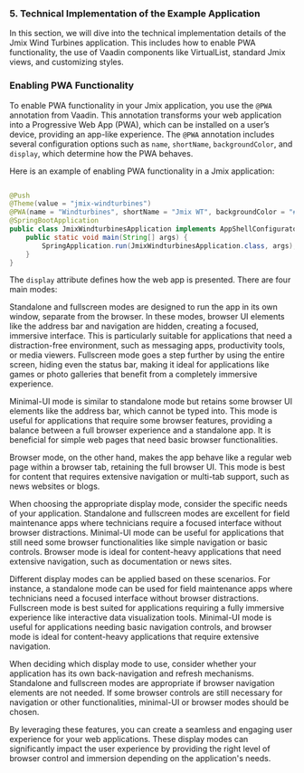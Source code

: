 ### 5. Technical Implementation of the Example Application

In this section, we will dive into the technical implementation details of the Jmix Wind Turbines application. This
includes how to enable PWA functionality, the use of Vaadin components like VirtualList, standard Jmix views, and
customizing styles.

### Enabling PWA Functionality

To enable PWA functionality in your Jmix application, you use the `@PWA` annotation from Vaadin. This annotation
transforms your web application into a Progressive Web App (PWA), which can be installed on a user’s device, providing
an app-like experience. The `@PWA` annotation includes several configuration options such
as `name`, `shortName`, `backgroundColor`, and `display`, which determine how the PWA behaves.

Here is an example of enabling PWA functionality in a Jmix application:

```java

@Push
@Theme(value = "jmix-windturbines")
@PWA(name = "Windturbines", shortName = "Jmix WT", backgroundColor = "#235FD5", display = "standalone")
@SpringBootApplication
public class JmixWindturbinesApplication implements AppShellConfigurator {
    public static void main(String[] args) {
        SpringApplication.run(JmixWindturbinesApplication.class, args);
    }
}
```

The `display` attribute defines how the web app is presented. There are four main modes:

Standalone and fullscreen modes are designed to run the app in its own window, separate from the browser. In these
modes, browser UI elements like the address bar and navigation are hidden, creating a focused, immersive interface. This
is particularly suitable for applications that need a distraction-free environment, such as messaging apps, productivity
tools, or media viewers. Fullscreen mode goes a step further by using the entire screen, hiding even the status bar,
making it ideal for applications like games or photo galleries that benefit from a completely immersive experience.

Minimal-UI mode is similar to standalone mode but retains some browser UI elements like the address bar, which cannot be
typed into. This mode is useful for applications that require some browser features, providing a balance between a full
browser experience and a standalone app. It is beneficial for simple web pages that need basic browser functionalities.

Browser mode, on the other hand, makes the app behave like a regular web page within a browser tab, retaining the full
browser UI. This mode is best for content that requires extensive navigation or multi-tab support, such as news websites
or blogs.

When choosing the appropriate display mode, consider the specific needs of your application. Standalone and fullscreen
modes are excellent for field maintenance apps where technicians require a focused interface without browser
distractions. Minimal-UI mode can be useful for applications that still need some browser functionalities like simple
navigation or basic controls. Browser mode is ideal for content-heavy applications that need extensive navigation, such
as documentation or news sites.

Different display modes can be applied based on these scenarios. For instance, a standalone mode can be used for field
maintenance apps where technicians need a focused interface without browser distractions. Fullscreen mode is best suited
for applications requiring a fully immersive experience like interactive data visualization tools. Minimal-UI mode is
useful for applications needing basic navigation controls, and browser mode is ideal for content-heavy applications that
require extensive navigation.

When deciding which display mode to use, consider whether your application has its own back-navigation and refresh
mechanisms. Standalone and fullscreen modes are appropriate if browser navigation elements are not needed. If some
browser controls are still necessary for navigation or other functionalities, minimal-UI or browser modes should be
chosen.

By leveraging these features, you can create a seamless and engaging user experience for your web applications. These
display modes can significantly impact the user experience by providing the right level of browser control and immersion
depending on the application's needs.